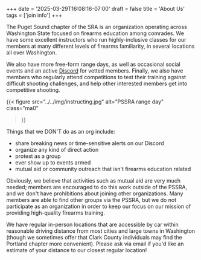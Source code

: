 +++
date = '2025-03-29T16:08:16-07:00'
draft = false
title = 'About Us'
tags = ['join info']
+++


The Puget Sound chapter of the SRA is an organization operating across Washington State focused on firearms education among comrades. We have some excellent instructors who run highly-inclusive classes for our members at many different levels of firearms familiarity, in several locations all over Washington.

<!--more-->

We also have more free-form range days, as well as occasional social events and an active [Discord](discord) for vetted members. Finally, we also have members who regularly attend competitions to test their training against difficult shooting challenges, and help other interested members get into competitive shooting.

{{< figure
  src="../../img/instructing.jpg"
  alt="PSSRA range day"
  class="ma0"
>}}

Things that we DON'T do as an org include:
* share breaking news or time-sensitive alerts on our Discord
* organize any kind of direct action
* protest as a group
* ever show up to events armed
* mutual aid or community outreach that isn't firearms education related

Obviously, we believe that activities such as mutual aid are very much needed; members are encouraged to do this work outside of the PSSRA, and we don't have prohibitions about joining other organizations. Many members are able to find other groups via the PSSRA, but we do not participate as an organization in order to keep our focus on our mission of providing high-quality firearms training.

We have regular in-person locations that are accessible by car within reasonable driving distance from most cities and large towns in Washington (though we sometimes offer that Clark County individuals may find the Portland chapter more convenient). Please ask via email if you'd like an estimate of your distance to our closest regular location!
